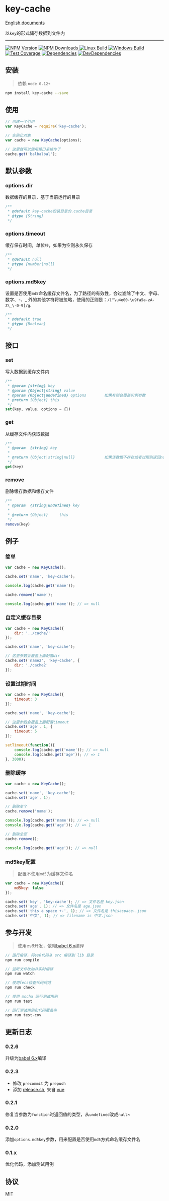 # key-cache

[English documents](./README.md)

以`key`的形式储存数据到文件内

---

[![NPM Version](https://img.shields.io/npm/v/key-cache.svg)](https://npmjs.org/package/key-cache)
[![NPM Downloads](https://img.shields.io/npm/dm/key-cache.svg)](https://npmjs.org/package/key-cache)
[![Linux Build](https://img.shields.io/travis/xuexb/key-cache/master.svg?label=linux)](https://travis-ci.org/xuexb/key-cache)
[![Windows Build](https://img.shields.io/appveyor/ci/xuexb/key-cache/master.svg?label=windows)](https://ci.appveyor.com/project/xuexb/key-cache)
[![Test Coverage](https://img.shields.io/coveralls/xuexb/key-cache/master.svg)](https://coveralls.io/r/xuexb/key-cache?branch=master)
[![Dependencies](https://img.shields.io/david/xuexb/key-cache.svg?style=flat)](https://david-dm.org/xuexb/key-cache)
[![DevDependencies](https://img.shields.io/david/dev/xuexb/key-cache.svg?style=flat)](https://david-dm.org/xuexb/key-cache)


## 安装

> 依赖 `node 0.12+`

```bash
npm install key-cache --save
```

## 使用

```js
// 创建一个引用
var KeyCache = require('key-cache');

// 实例化对象
var cache = new KeyCache(options);

// 这里就可以使用接口来操作了
cache.get('balbalbal');
```

## 默认参数

### options.dir

数据缓存的目录，基于当前运行的目录

```js
/**
 * @default key-cache安装目录的.cache目录
 * @type {String}
 */
```

### options.timeout

缓存保存时间，单位`秒`，如果为空则永久保存

```js
/**
 * @default null
 * @type {number|null}
 */
```

### options.md5key

设置是否使用`md5`命名缓存文件名，为了路径的有效性，会过滤除了中文、字母、数字、-、_ 外的其他字符将被忽略，使用的正则是：`/[^\u4e00-\u9fa5a-zA-Z\_\-0-9]/g`.

```js
/**
 * @default true
 * @type {Boolean}
 */
```

## 接口

### set

写入数据到缓存文件内

```js
/**
 * @param {string} key
 * @param {Object|string} value
 * @param {Object|undefined} options        如果有则会覆盖实例参数
 * @return {Object} this
 */
set(key, value, options = {})
```

### get

从缓存文件内获取数据

```js
/**
 * @param  {string} key
 *
 * @return {Object|string|null}             如果该数据不存在或者过期则返回null
 */
get(key)
```

### remove

删除缓存数据和缓存文件

```js
/**
 * @param  {string|undefined} key
 *
 * @return {Object}     this
 */
remove(key)
```

## 例子

### 简单

```js
var cache = new KeyCache();

cache.set('name', 'key-cache');

console.log(cache.get('name'));

cache.remove('name');

console.log(cache.get('name')); // => null
```

### 自定义缓存目录

```js
var cache = new KeyCache({
    dir: '../cache/'
});

cache.set('name', 'key-cache');

// 这里参数会覆盖上面配置dir
cache.set('name2', 'key-cache', {
    dir: './cache2'
});
```

### 设置过期时间

```js
var cache = new KeyCache({
    timeout: 3
});

cache.set('name', 'key-cache');

// 这里参数会覆盖上面配置timeout
cache.set('age', 1, {
    timeout: 5
});

setTimeout(function(){
    console.log(cache.get('name')); // => null
    console.log(cache.get('age')); // => 1
}, 3000);
```

### 删除缓存

```js
var cache = new KeyCache();

cache.set('name', 'key-cache');
cache.set('age', 1);

// 删除单个
cache.remove('name');

console.log(cache.get('name')); // => null
console.log(cache.get('age')); // => 1

// 删除全部
cache.remove();

console.log(cache.get('age')); // => null
```


### md5key配置

> 配置不使用`md5`为缓存文件名

```js
var cache = new KeyCache({
    md5key: false
});

cache.set('key', 'key-cache'); // => 文件名是 key.json
cache.set('age', 1); // => 文件名是 age.json
cache.set('this a space +-', 1); // => 文件名是 thisaspace-.json
cache.set('中文', 1); // => filename is 中文.json
```


## 参与开发

> 使用es6开发，依赖[babel 6.x](https://babeljs.io/)编译

```js
// 运行编译，将es6代码从 src 编译到 lib 目录
npm run compile

// 监听文件改动并实时编译
npm run watch

// 使用fecs检查代码规范
npm run check

// 使用 mocha 运行测试用例
npm run test

// 运行测试用例和代码覆盖率
npm run test-cov
```

## 更新日志

### 0.2.6

升级为[babel 6.x](https://babeljs.io/)编译

### 0.2.3

* 修改 `precommit` 为 `prepush`
* 添加 [release.sh](release.sh), 来自 [vue](https://github.com/vuejs/vue/blob/dev/build/release.sh)

### 0.2.1

修复当参数为`function`时返回值的类型，从`undefined`改成`null`~

### 0.2.0

添加`options.md5key`参数，用来配置是否使用`md5`方式命名缓存文件名

### 0.1.x

优化代码，添加测试用例

## 协议

MIT

